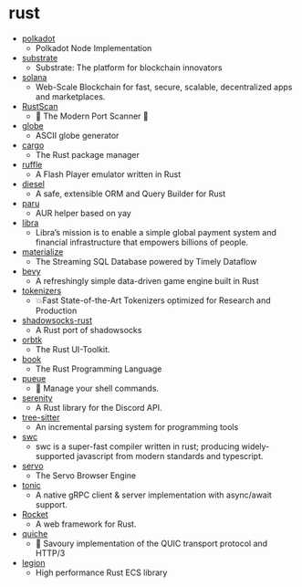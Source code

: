 # rust
- [polkadot](https://github.com/paritytech/polkadot)
  - Polkadot Node Implementation
- [substrate](https://github.com/paritytech/substrate)
  - Substrate: The platform for blockchain innovators
- [solana](https://github.com/solana-labs/solana)
  - Web-Scale Blockchain for fast, secure, scalable, decentralized apps and marketplaces.
- [RustScan](https://github.com/RustScan/RustScan)
  - 🤖 The Modern Port Scanner 🤖
- [globe](https://github.com/adamsky/globe)
  - ASCII globe generator
- [cargo](https://github.com/rust-lang/cargo)
  - The Rust package manager
- [ruffle](https://github.com/ruffle-rs/ruffle)
  - A Flash Player emulator written in Rust
- [diesel](https://github.com/diesel-rs/diesel)
  - A safe, extensible ORM and Query Builder for Rust
- [paru](https://github.com/Morganamilo/paru)
  - AUR helper based on yay
- [libra](https://github.com/libra/libra)
  - Libra’s mission is to enable a simple global payment system and financial infrastructure that empowers billions of people.
- [materialize](https://github.com/MaterializeInc/materialize)
  - The Streaming SQL Database powered by Timely Dataflow
- [bevy](https://github.com/bevyengine/bevy)
  - A refreshingly simple data-driven game engine built in Rust
- [tokenizers](https://github.com/huggingface/tokenizers)
  - 💥Fast State-of-the-Art Tokenizers optimized for Research and Production
- [shadowsocks-rust](https://github.com/shadowsocks/shadowsocks-rust)
  - A Rust port of shadowsocks
- [orbtk](https://github.com/redox-os/orbtk)
  - The Rust UI-Toolkit.
- [book](https://github.com/rust-lang/book)
  - The Rust Programming Language
- [pueue](https://github.com/Nukesor/pueue)
  - 🌠 Manage your shell commands.
- [serenity](https://github.com/serenity-rs/serenity)
  - A Rust library for the Discord API.
- [tree-sitter](https://github.com/tree-sitter/tree-sitter)
  - An incremental parsing system for programming tools
- [swc](https://github.com/swc-project/swc)
  - swc is a super-fast compiler written in rust; producing widely-supported javascript from modern standards and typescript.
- [servo](https://github.com/servo/servo)
  - The Servo Browser Engine
- [tonic](https://github.com/hyperium/tonic)
  - A native gRPC client & server implementation with async/await support.
- [Rocket](https://github.com/SergioBenitez/Rocket)
  - A web framework for Rust.
- [quiche](https://github.com/cloudflare/quiche)
  - 🥧 Savoury implementation of the QUIC transport protocol and HTTP/3
- [legion](https://github.com/amethyst/legion)
  - High performance Rust ECS library
